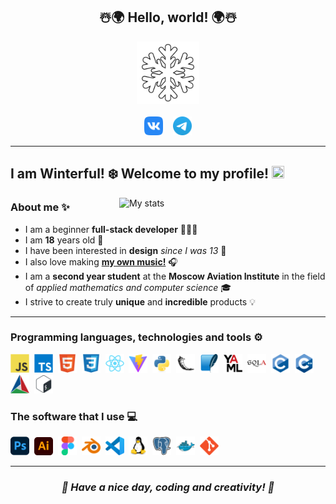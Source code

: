 <h2 align="center">☃️🌍 Hello, world! 🌍☃️</h2>

<div align="center">
  <a href="https://github.com/Winterfulllll"><img alt="My logo" width="100px" src="./img/winterful_logo_snowflake.png" /></a>
</div>

<br />

<div id="badges" align="center">
  <a href="https://vk.com/winterfuldead"><img alt="VK Page" width="30px" src="./img/vk.png" /></a>
  &nbsp;&nbsp;
  <a href="https://t.me/winterful"><img alt="Telegram" width="30px" src="./img/tg.png" /></a>
</div>

---

## I am **Winterful**! ❄️ Welcome to my profile! <img src="https://media.giphy.com/media/hvRJCLFzcasrR4ia7z/giphy.gif" width="20px" height="20px">

<a href="https://github.com/anuraghazra/github-readme-stats"><img align="right" alt="My stats" width="330px" src="https://github-readme-stats.vercel.app/api/top-langs/?username=winterfulllll&layout=compact" /></a>

### About me ✨

- I am a beginner **full-stack developer** 👨🏻‍💻
- I am **18** years old 🎂
- I have been interested in **design** _since I was 13_ 🎨
- I also love making [**my own music!**](https://band.link/winterful) 🎧
- I am a **second year student** at the **Moscow Aviation Institute** in the field of _applied mathematics and computer science_ 🎓
- I strive to create truly **unique** and **incredible** products 💡

---

### Programming languages, technologies and tools ⚙️

<div>
  <img src="https://github.com/devicons/devicon/blob/master/icons/javascript/javascript-original.svg" alt="JavaScript" width="30px">&nbsp;
  <img src="https://github.com/devicons/devicon/blob/master/icons/typescript/typescript-original.svg" alt="TypeScript" width="30px">&nbsp;
  <img src="https://github.com/devicons/devicon/blob/master/icons/html5/html5-original.svg" alt="HTML" width="30px">&nbsp;
  <img src="https://github.com/devicons/devicon/blob/master/icons/css3/css3-original.svg" alt="CSS" width="30px">&nbsp;
  <img src="https://github.com/devicons/devicon/blob/master/icons/react/react-original.svg" alt="ReactJS" width="30px">&nbsp;
  <img src="https://github.com/devicons/devicon/blob/master/icons/vitejs/vitejs-original.svg" alt="Vite" width="30px">&nbsp;
  <img src="https://github.com/devicons/devicon/blob/master/icons/python/python-original.svg" alt="Python" width="30px">&nbsp;
  <img src="https://github.com/devicons/devicon/blob/master/icons/flask/flask-original.svg" alt="Flask" width="30px">&nbsp;
  <img src="https://github.com/devicons/devicon/blob/master/icons/sqlite/sqlite-original.svg" alt="SQLite" width="30px">&nbsp;
  <img src="https://github.com/devicons/devicon/blob/master/icons/yaml/yaml-original.svg" alt="YAML" width="30px">&nbsp;
  <img src="https://github.com/devicons/devicon/blob/master/icons/sqlalchemy/sqlalchemy-original.svg" alt="SQLAlchemy" width="30px">&nbsp;
  <img src="https://github.com/devicons/devicon/blob/master/icons/c/c-original.svg" alt="C" width="30px">&nbsp;
  <img src="https://github.com/devicons/devicon/blob/master/icons/cplusplus/cplusplus-original.svg" alt="C++" width="30px">&nbsp;
  <img src="https://github.com/devicons/devicon/blob/master/icons/cmake/cmake-original.svg" alt="CMake" width="30px">&nbsp;
  <img src="https://github.com/devicons/devicon/blob/master/icons/bash/bash-original.svg" alt="Bash" width="30px">&nbsp;
</div>

### The software that I use 💻

<div>
  <img src="https://github.com/devicons/devicon/blob/master/icons/photoshop/photoshop-original.svg" alt="Adobe Photoshop" width="30px">&nbsp;
  <img src="./img/adobe_illustrator.png" alt="Adobe Illustrator" width="30px">&nbsp;
  <img src="https://github.com/devicons/devicon/blob/master/icons/figma/figma-original.svg" alt="Figma" width="30px">&nbsp;
  <img src="https://github.com/devicons/devicon/blob/master/icons/blender/blender-original.svg" alt="Blender" width="30px">&nbsp;
  <img src="https://github.com/devicons/devicon/blob/master/icons/vscode/vscode-original.svg" alt="VS Code" width="30px">&nbsp;
  <img src="https://github.com/devicons/devicon/blob/master/icons/linux/linux-original.svg" alt="Linux" width="30px">&nbsp;
  <img src="https://github.com/devicons/devicon/blob/master/icons/postgresql/postgresql-original.svg" alt="PostgreSQL" width="30px">&nbsp;
  <img src="https://github.com/devicons/devicon/blob/master/icons/docker/docker-original.svg" alt="Docker" width="30px">&nbsp;
  <img src="https://github.com/devicons/devicon/blob/master/icons/git/git-original.svg" alt="Git" width="30px">&nbsp;
</div>

---

<h3 align="center"><i>🩵 Have a nice day, coding and creativity! 🩵</i></h3>
